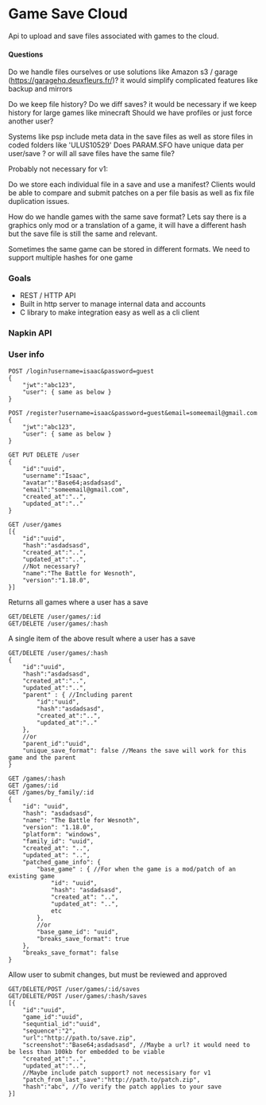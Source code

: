 # Game Save Cloud
Api to upload and save files associated with games to the cloud. 

#### Questions
Do we handle files ourselves or use solutions like Amazon s3 / garage (https://garagehq.deuxfleurs.fr/)? 
it would simplify complicated features like backup and mirrors

Do we keep file history?
Do we diff saves? it would be necessary if we keep history for large games like minecraft
Should we have profiles or just force another user?

Systems like psp include meta data in the save files as well as store files in coded folders like 'ULUS10529'
Does PARAM.SFO have unique data per user/save ? or will all save files have the same file?

Probably not necessary for v1:

Do we store each individual file in a save and use a manifest?
Clients would be able to compare and submit patches on a per file basis as well as fix file duplication issues.

How do we handle games with the same save format? Lets say there is a graphics only mod or a translation of a game, it will have
a different hash but the save file is still the same and relevant. 

Sometimes the same game can be stored in different formats. We need to support multiple hashes for one game

### Goals
* REST / HTTP API 
* Built in http server to manage internal data and accounts
* C library to make integration easy as well as a cli client


### Napkin API


### User info
```
POST /login?username=isaac&password=guest
{
    "jwt":"abc123",
    "user": { same as below }
}
```

```
POST /register?username=isaac&password=guest&email=someemail@gmail.com
{
    "jwt":"abc123",
    "user": { same as below }
}
```

```
GET PUT DELETE /user
{
    "id":"uuid",
    "username":"Isaac",
    "avatar":"Base64;asdadsasd",
    "email":"someemail@gmail.com",
    "created_at":"..",
    "updated_at":".."
}
```

```
GET /user/games
[{
    "id":"uuid",
    "hash":"asdadsasd",
    "created_at":"..",
    "updated_at":"..",
    //Not necessary?
    "name":"The Battle for Wesnoth",
    "version":"1.18.0",
}]
```
Returns all games where a user has a save

```
GET/DELETE /user/games/:id
GET/DELETE /user/games/:hash
```
A single item of the above result where a user has a save

```
GET/DELETE /user/games/:hash
{
    "id":"uuid",
    "hash":"asdadsasd",
    "created_at":"..",
    "updated_at":"..",
    "parent" : { //Including parent 
        "id":"uuid",
        "hash":"asdadsasd",
        "created_at":"..",
        "updated_at":".."
    },
    //or
    "parent_id":"uuid",
    "unique_save_format": false //Means the save will work for this game and the parent
}
```


```
GET /games/:hash
GET /games/:id
GET /games/by_family/:id
{
    "id": "uuid",
    "hash": "asdadsasd",
    "name": "The Battle for Wesnoth",
    "version": "1.18.0",
    "platform": "windows",
    "family_id": "uuid",
    "created_at": "..",
    "updated_at": "..",
    "patched_game_info": {
        "base_game" : { //For when the game is a mod/patch of an existing game
            "id": "uuid",
            "hash": "asdadsasd",
            "created_at": "..",
            "updated_at": "..",
            etc
        },
        //or
        "base_game_id": "uuid",
        "breaks_save_format": true
    },
    "breaks_save_format": false
}
```
Allow user to submit changes, but must be reviewed and approved

```
GET/DELETE/POST /user/games/:id/saves
GET/DELETE/POST /user/games/:hash/saves
[{
    "id":"uuid",
    "game_id":"uuid",
    "sequntial_id":"uuid",
    "sequence":"2",
    "url":"http://path.to/save.zip",
    "screenshot":"Base64;asdadsasd", //Maybe a url? it would need to be less than 100kb for embedded to be viable
    "created_at":"..",
    "updated_at":"..",
    //Maybe include patch support? not necessisary for v1
    "patch_from_last_save":"http://path.to/patch.zip",
    "hash":"abc", //To verify the patch applies to your save
}]
```
